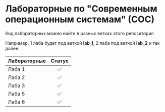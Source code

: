 # Лабораторные по "Современным операционным системам" (СОС)

Код лабораторных можно найти в разных ветках этого репозитория

Например, 1 лаба будет под веткой **lab_1**, 2 лаба под веткой **lab_2** и так далее.


| Лабораторные          | Статус                |
| ------------- |:------------------:| 
| Лаба 1        | ✅    | 
| Лаба 2        | ✅ | 
| Лаба 3        | ✅ | 
| Лаба 5        | ✅ | 
| Лаба 6        | ✅ | 